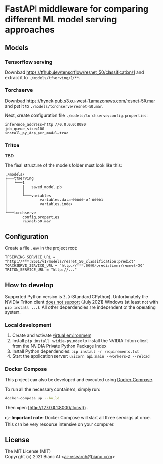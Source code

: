 # FastAPI middleware for comparing different ML model serving approaches

## Models

### Tensorflow serving

Download https://tfhub.dev/tensorflow/resnet_50/classification/1 and extract it to `./models/tfserving/1/**`.

### Torchserve

Download https://hynek-pub.s3.eu-west-1.amazonaws.com/resnet-50.mar and put it to `./models/torchserve/resnet-50.mar`.

Next, create configuration file `./models/torchserve/config.properties`:

```properties
inference_address=http://0.0.0.0:8080
job_queue_size=100
install_py_dep_per_model=true
```

### Triton

TBD


The final structure of the models folder must look like this:

```
./models/
├───tfserving
│   └───1
│       │   saved_model.pb
│       │
│       └───variables
│               variables.data-00000-of-00001
│               variables.index
│
└───torchserve
        config.properties
        resnet-50.mar
```

## Configuration

Create a file `.env` in the project root:

```dotenv
TFSERVING_SERVICE_URL = "http://***:8501/v1/models/resnet_50_classification:predict"
TORCHSERVE_SERVICE_URL = "http://***:8080/predictions/resnet-50"
TRITON_SERVICE_URL = "http://..."
```

## How to develop

Supported Python version is `3.9` (Standard CPython). Unfortunately the NVIDIA Triton client [does not support](https://github.com/triton-inference-server/client#download-using-python-package-installer-pip) (July 2021) Windows (at least not with `pip install ...`). All other dependencies are independent of the operating system.

### Local development

1. Create and activate [virtual environment](https://docs.python.org/3/library/venv.html)
2. Install `pip install nvidia-pyindex` to install the NVIDIA Triton client from the NVIDIA Private Python Package Index 
3. Install Python dependencies: `pip install -r requirements.txt`
4. Start the application server: `uvicorn api:main --workers=2 --reload`

### Docker Compose

This project can also be developed and executed using [Docker Compose](https://docs.docker.com/compose/).

To run all the necessary containers, simply run: 

```bash
docker-compose up --build
```

Then open [http://127.0.0.1:8000/docs]() .

:point_right: **Important note:** Docker Compose will start all three servings at once. This can be very resource intensive on your computer.

## License

The MIT License (MIT) <br>
Copyright (c) 2021 Biano AI <[ai-research@biano.com](mailto:ai-research@biano.com)>
